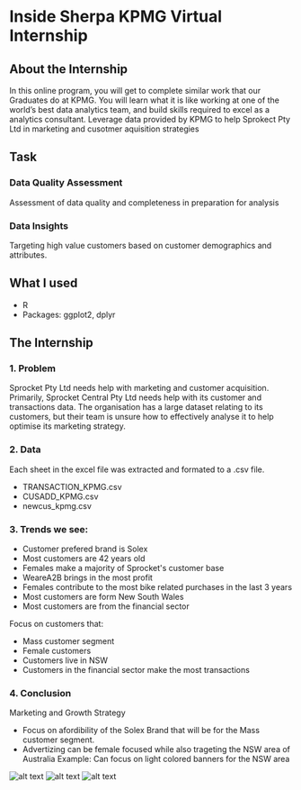 # Inside Sherpa KPMG Virtual Internship

## About the Internship
In this online program, you will get to complete similar work that our Graduates do at KPMG. You will learn what it is like working at one of the world’s best data analytics team, and build skills required to excel as a analytics consultant.
Leverage data provided by KPMG to help Sprokect Pty Ltd in marketing and cusotmer aquisition strategies

## Task
### Data Quality Assessment
Assessment of data quality and completeness in preparation for analysis

### Data Insights
Targeting high value customers based on customer demographics and attributes.

## What I used

* R
* Packages: ggplot2, dplyr

## The Internship

### 1. Problem 
Sprocket Pty Ltd needs help with marketing and customer acquisition. Primarily, Sprocket Central Pty Ltd needs help with its customer and transactions data. The organisation has a large dataset relating to its customers, but their team is unsure how to effectively analyse it to help optimise its marketing strategy.

### 2. Data 
Each sheet in the excel file was extracted and formated to a .csv file. 
* TRANSACTION_KPMG.csv 
* CUSADD_KPMG.csv 
* newcus_kpmg.csv


### 3. Trends we see:
* Customer prefered brand is Solex 
* Most customers are 42 years old 
* Females make a majority of Sprocket's customer base 
* WeareA2B brings in the most profit 
* Females contribute to the most bike related purchases in the last 3 years 
* Most customers are form New South Wales 
* Most customers are from the financial sector

Focus on customers that: 
* Mass customer segment 
* Female customers 
* Customers live in NSW 
* Customers in the financial sector make the most transactions 

### 4. Conclusion
Marketing and Growth Strategy 
* Focus on afordibility of the Solex Brand that will be for the Mass customer segment. 
* Advertizing can be female focused while also trageting the NSW area of Australia 
        Example: Can focus on light colored banners for the NSW area
        
![alt text]()
![alt text]()
![alt text]()
